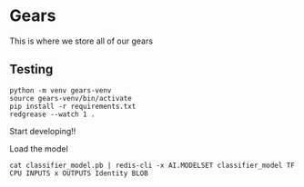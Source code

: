 # Gears

This is where we store all of our gears


## Testing

```
python -m venv gears-venv
source gears-venv/bin/activate
pip install -r requirements.txt
redgrease --watch 1 .
```

Start developing!!

Load the model

```
cat classifier_model.pb | redis-cli -x AI.MODELSET classifier_model TF CPU INPUTS x OUTPUTS Identity BLOB
```
